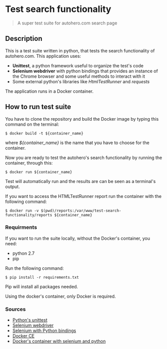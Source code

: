 # Test search functionality
> A super test suite for autohero.com search page

## Description

This is a test suite written in python, that tests the search functionality of autohero.com.
This application uses: 

- **Unittest**,  a python framework useful to organize the test's code 
- **Selenium webdriver** with python bindings that provides an instance of the Chrome browser and some useful methods to interact with it 
- Some external python's libraries like _HtmlTestRunner_ and _requests_ 

The application runs in a Docker container. 

## How to run test suite

You have to clone the repository and build the Docker image by typing this command on the terminal:

```
$ docker build -t ${container_name}
```

where _${container_name}_ is the name that you have to choose for the container.

Now you are ready to test the autohero's search functionality by running the container, through this:

```
$ docker run ${container_name}
```

Test will automatically run and the results are can be seen as a terminal's output.  

If you want to access the HTMLTestRunner report run the container with the following command:

```
$ docker run -v $(pwd)/reports:/var/www/test-search-functionality/reports ${container_name}
```

### Requirments

If you want to run the suite locally, without the Docker's container, you need:

- python 2.7
- pip

Run the following command:

```
$ pip install -r requirements.txt
```

Pip will install all packages needed.

Using the docker's container, only Docker is required.



### Sources

- [Python's unittest](https://docs.python.org/2/library/unittest.html)
- [Selenium webdriver](https://www.seleniumhq.org/docs/03_webdriver.jsp) 
- [Selenium with Python bindings](https://selenium-python.readthedocs.io/)
- [Docker CE](https://docs.docker.com/install/)
- [Docker's container with selenium and python](https://github.com/joyzoursky/docker-python-chromedriver)
